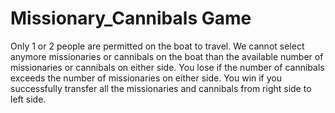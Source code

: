 # Missionary_Cannibals Game

Only 1 or 2 people are permitted on the boat to travel.
We cannot select anymore missionaries or cannibals on the boat than the available number of missionaries or cannibals on either side.
You lose if the number of cannibals exceeds the number of missionaries on either side.
You win if you successfully transfer all the missionaries and cannibals from right side to left side.
